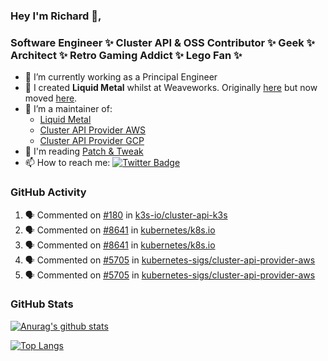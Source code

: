 ### Hey I'm Richard 👋, 

<h3 align="left">Software Engineer ✨ Cluster API & OSS Contributor ✨ Geek ✨ Architect ✨ Retro Gaming Addict ✨ Lego Fan ✨</h3>

- 🔭 I’m currently working as a Principal Engineer
- 📯 I created **Liquid Metal** whilst at Weaveworks. Originally [here](https://github.com/weaveworks-liquidmetal) but now moved [here](https://github.com/liquidmetal-dev).
- 👯 I’m a maintainer of:
  -  [Liquid Metal](https://github.com/liquidmetal-dev)
  -  [Cluster API Provider AWS](https://github.com/kubernetes-sigs/cluster-api-provider-aws)
  -  [Cluster API Provider GCP](https://github.com/kubernetes-sigs/cluster-api-provider-gcp)
- 💬 I'm reading [Patch & Tweak](https://bjooks.com/products/patch-tweak-exploring-modular-synthesis)
- 📫 How to reach me: [![Twitter Badge](https://img.shields.io/badge/-@fruit_case-00acee?style=flat&logo=Twitter&logoColor=white)](https://twitter.com/intent/follow?screen_name=fruit_case "Follow on Twitter")

### GitHub Activity 

<!--START_SECTION:activity-->
1. 🗣 Commented on [#180](https://github.com/k3s-io/cluster-api-k3s/issues/180#issuecomment-3401003820) in [k3s-io/cluster-api-k3s](https://github.com/k3s-io/cluster-api-k3s)
2. 🗣 Commented on [#8641](https://github.com/kubernetes/k8s.io/pull/8641#issuecomment-3398876972) in [kubernetes/k8s.io](https://github.com/kubernetes/k8s.io)
3. 🗣 Commented on [#8641](https://github.com/kubernetes/k8s.io/pull/8641#issuecomment-3398874720) in [kubernetes/k8s.io](https://github.com/kubernetes/k8s.io)
4. 🗣 Commented on [#5705](https://github.com/kubernetes-sigs/cluster-api-provider-aws/pull/5705#issuecomment-3390573053) in [kubernetes-sigs/cluster-api-provider-aws](https://github.com/kubernetes-sigs/cluster-api-provider-aws)
5. 🗣 Commented on [#5705](https://github.com/kubernetes-sigs/cluster-api-provider-aws/pull/5705#issuecomment-3390564166) in [kubernetes-sigs/cluster-api-provider-aws](https://github.com/kubernetes-sigs/cluster-api-provider-aws)
<!--END_SECTION:activity-->

### GitHub Stats

[![Anurag's github stats](https://github-readme-stats.vercel.app/api?username=richardcase&count_private=true&show_icons=true)](https://github.com/anuraghazra/github-readme-stats)

[![Top Langs](https://github-readme-stats.vercel.app/api/top-langs/?username=richardcase&hide=html&layout=compact)](https://github.com/anuraghazra/github-readme-stats)
